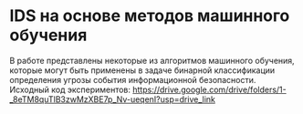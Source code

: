 # IDS на основе методов машинного обучения
В работе представлены некоторые из алгоритмов машинного обучения, которые могут быть применены в задаче бинарной классификации определения угрозы события информационной безопасности.
Исходный код экспериментов: https://drive.google.com/drive/folders/1-_8eTM8quTlB3zwMzXBE7p_Nv-ueqenI?usp=drive_link
